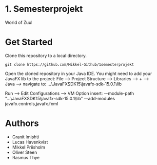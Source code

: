 # 1. Semesterprojekt
World of Zuul

# Get Started
Clone this repository to a local directory.

`git clone https://github.com/Mikkel-Github/1semesterprojekt`

Open the cloned repository in your Java IDE. You might need to add your JavaFX lib to the project:
File --> Project Structure --> Libraries --> + --> Java --> navigate to: ...\JavaFXSDK15\javafx-sdk-15.0.1\lib

Run --> Edit Configurations --> VM Option insert: --module-path "...\JavaFXSDK15\javafx-sdk-15.0.1\lib" --add-modules javafx.controls,javafx.fxml

# Authors
* Granit Imishti
* Lucas Havenkvist
* Mikkel Priisholm
* Oliver Steen
* Rasmus Thye

